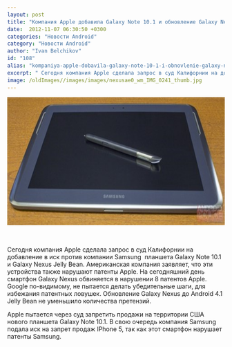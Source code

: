 ```yaml
---
layout: post
title: "Компания Apple добавила Galaxy Note 10.1 и обновление Galaxy Nexus Jelly Bean в иск против Samsung"
date:  2012-11-07 06:30:50 +0300
categories: "Новости Android"
category: "Новости Android"
author: "Ivan Belchikov"
id: "108"
alias: "kompaniya-apple-dobavila-galaxy-note-10-1-i-obnovlenie-galaxy-nexus-jelly-bean-v-isk-protiv-samsung"
excerpt: " Сегодня компания Apple сделала запрос в суд Калифорнии на добавление в иск против компании Samsung  планшета Galaxy Note 10.1 и Galaxy Nexus Jelly Bean. Американская компания заявляет, что эти устройства также нарушают патенты Apple."
image: /oldImages//images/images/nexusae0_wm_IMG_0241_thumb.jpg
---
```

<a  href="#" title="wm_IMG_0241" rel="nofollow" ><img src="/oldImages/images/images/nexusae0_wm_IMG_0241_thumb.jpg" border="0" alt="wm_IMG_0241" title="wm_IMG_0241" width="668" height="296" ></a>

 

Сегодня компания Apple сделала запрос в суд Калифорнии на добавление в иск против компании Samsung  планшета Galaxy Note 10.1 и Galaxy Nexus Jelly Bean. Американская компания заявляет, что эти устройства также нарушают патенты Apple.
На сегодняшний день смартфон Galaxy Nexus обвиняется в нарушении 8 патентов Apple. Google по-видимому, не пытается делать убедительные шаги, для избежания патентных ловушек. Обновление Galaxy Nexus до Android 4.1 Jelly Bean не уменьшило количества претензий.

Apple пытается через суд запретить продажи на территории США нового планшета Galaxy Note 10.1. В свою очередь компания Samsung подала иск на запрет продаж IPhone 5, так как этот смартфон нарушает патенты Samsung.

 

